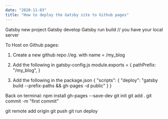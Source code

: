 ```yaml
---
date: "2020-11-03"
title: "How to deploy the Gatsby site to Github pages"
---
```


Gatsby new project <url>
Gatsby develop
Gatsby run build // you have your  local server

To Host on Github pages:
1. Create a new github repo //eg. with name = /my_blog




2. Add the following in gatsby-config.js
   module.exports = {
  pathPrefix: "/my_blog",
  }



3. Add the following in the package.json
{
  "scripts": {
    "deploy": "gatsby build --prefix-paths && gh-pages -d public"
  }
}

Back on terminal: 
npm install gh-pages --save-dev
git init
git add .
git commit -m "first commit"





git remote add origin <url>
git push
git run deploy

